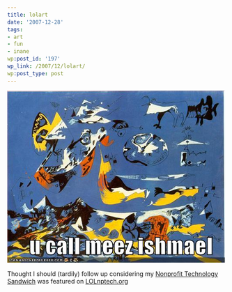 ```yaml
---
title: lolart
date: '2007-12-28'
tags:
- art
- fun
- inane
wp:post_id: '197'
wp_link: /2007/12/lolart/
wp:post_type: post
---
```


[ ![funny pictures](2007-12-28-lolart/ucallmeezishmael.jpg) ](http://mine.icanhascheezburger.com/View.aspx?ucallmeezis128433303032993750.jpg)

Thought I should (tardily) follow up considering my [Nonprofit Technology Sandwich](http://island94.org/articles/nonprofit-technology-sandwich) was featured on [LOLnptech.org](http://lolnptech.blogspot.com/2007/08/nonprofit-technology-sandwich-anyone.html)
